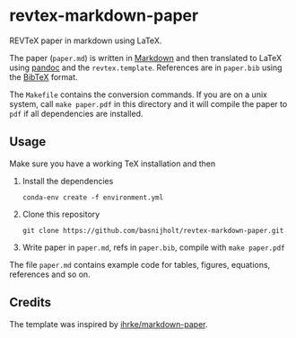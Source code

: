 # revtex-markdown-paper

REVTeX paper in markdown using LaTeX.

The paper (`paper.md`) is written in [Markdown](https://daringfireball.net/projects/markdown/) and then translated to LaTeX using [pandoc](http://pandoc.org/) and the `revtex.template`.
References are in `paper.bib` using the [BibTeX](http://www.bibtex.org/) format.

The `Makefile` contains the conversion commands.
If you are on a unix system, call `make paper.pdf` in this directory and it will compile the paper to `pdf` if all dependencies are installed.

## Usage

Make sure you have a working TeX installation and then

1. Install the dependencies

    ~~~{bash}
    conda-env create -f environment.yml
    ~~~
2. Clone this repository

    ~~~{bash}
    git clone https://github.com/basnijholt/revtex-markdown-paper.git
    ~~~
3. Write paper in `paper.md`, refs in `paper.bib`, compile with `make paper.pdf`

The file `paper.md` contains example code for tables, figures, equations, references and so on.


## Credits

The template was inspired by [ihrke/markdown-paper](https://github.com/ihrke/markdown-paper).
